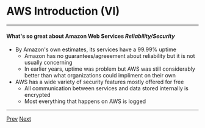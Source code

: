 # AWS Introduction (VI)
***
#### What's so great about Amazon Web Services _Reliability/Security_

* By Amazon's own estimates, its services have a 99.99% uptime
	* Amazon has no guarantees/agreeement about reliability but it is not usually concerning
	* In earlier years, uptime was problem but AWS was still considerably better than what organizations could impliment on their own
* AWS has a wide variety of security features mostly offered for free
	* All communication between services and data stored internally is encrypted
	* Most everything that happens on AWS is logged  

***

[Prev](https://github.com/AustinCerny/CSCI582_Presentation4/blob/master/slide07.md)
[Next](https://github.com/AustinCerny/CSCI582_Presentation4/blob/master/slide09.md)
